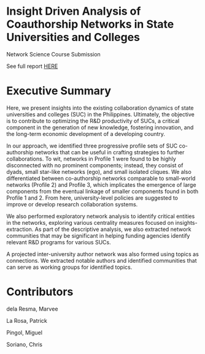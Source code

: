 # Insight Driven Analysis of Coauthorship Networks in State Universities and Colleges

Network Science Course Submission

See full report [HERE](https://github.com/mbdelaresma/coauthorship-network/blob/main/FinalReport.pdf)

# Executive Summary

Here, we present insights into the existing collaboration dynamics of state universities and colleges (SUC) in the Philippines. Ultimately, the objective is to
contribute to optimizing the R&D productivity of SUCs, a critical component in the generation of new knowledge, fostering innovation, and the long-term economic development of a developing country. 

In our approach, we identified three progressive profile sets of SUC co-authorship networks that can be useful in crafting strategies to further collaborations. To wit, networks in Profile 1 were found to be highly disconnected with no prominent components; instead, they consist of dyads, small star-like networks (ego), and small isolated cliques. We also differentiated between co-authorship networks comparable to small-world networks (Profile 2) and Profile 3, which implicates the emergence of large components from the eventual linkage of smaller components found in both Profile 1 and 2. From here, university-level policies are suggested to improve or develop research collaboration systems. 

We also performed exploratory network analysis to identify critical entities in the networks, exploring various centrality measures focused on insights-extraction. As part of the descriptive analysis, we also extracted network communities that may be significant in helping funding agencies identify relevant R&D programs for various SUCs.

A projected inter-university author network was also formed using topics as connections. We extracted notable authors and identified communities that can serve as working groups for identified topics.

# Contributors

dela Resma, Marvee

La Rosa, Patrick

Pingol, Miguel

Soriano, Chris


